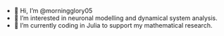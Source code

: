 - 👋 Hi, I’m @morningglory05
- 👀 I’m interested in neuronal modelling and dynamical system analysis.
- 🌱 I’m currently coding in Julia to support my mathematical research.


<!---
morningglory05/morningglory05 is a ✨ special ✨ repository because its `README.md` (this file) appears on your GitHub profile.
You can click the Preview link to take a look at your changes.
--->
